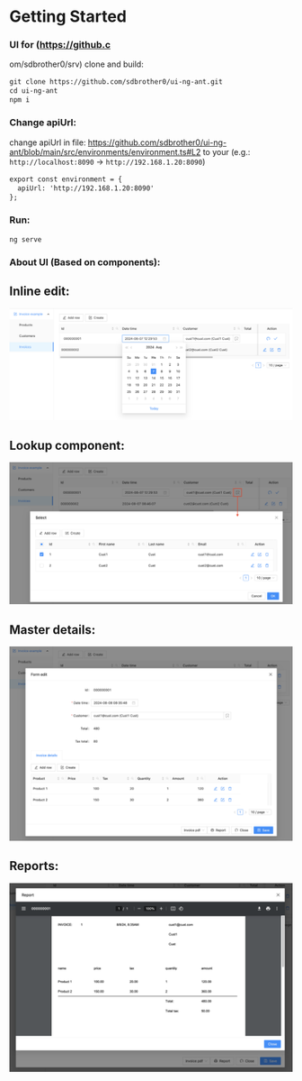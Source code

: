 # Getting Started

### UI for (https://github.c
om/sdbrother0/srv) clone and build:

```
git clone https://github.com/sdbrother0/ui-ng-ant.git
cd ui-ng-ant
npm i
```

### Change apiUrl:

change apiUrl in file: https://github.com/sdbrother0/ui-ng-ant/blob/main/src/environments/environment.ts#L2 to your
(e.g.: `http://localhost:8090` -> `http://192.168.1.20:8090`)
```
export const environment = {
  apiUrl: 'http://192.168.1.20:8090'
};
```
### Run:
```
ng serve
```

### About UI (Based on components):

## Inline edit:
![inline-edit.png](img%2Finline-edit.png)

## Lookup component:
![lookup.png](img%2Flookup.png)

## Master details:
![master-details.png](img%2Fmaster-details.png)

## Reports:
![rep.png](img%2Frep.png)
